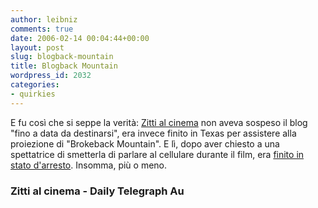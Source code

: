 ```yaml
---
author: leibniz
comments: true
date: 2006-02-14 00:04:44+00:00
layout: post
slug: blogback-mountain
title: Blogback Mountain
wordpress_id: 2032
categories:
- quirkies
---
```


E fu così che si seppe la verità: [Zitti al cinema](http://zittialcinema.splinder.com/) non aveva sospeso il blog "fino a data da destinarsi", era invece finito in Texas per assistere alla proiezione di "Brokeback Mountain". E lì, dopo aver chiesto a una spettatrice di smetterla di parlare al cellulare durante il film, era [finito in stato d'arresto](http://www.dailytelegraph.news.com.au/story/0,20281,18104683-5001022,00.html). Insomma, più o meno.


### Zitti al cinema - Daily Telegraph Au
